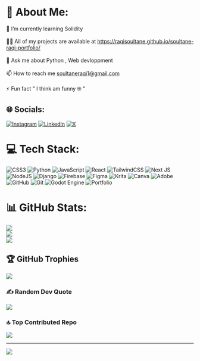 # 💫 About Me:
🌱 I’m currently learning   Solidity<br><br>👨‍💻 All of my projects are available at   https://raqisoultane.github.io/soultane-raqi-portfolio/<br><br>💬 Ask me about   Python , Web devloppment<br><br>📫 How to reach me    soultaneraqi1@gmail.com<br><br>⚡ Fun fact  " I think am funny 🤓 "


## 🌐 Socials:
[![Instagram](https://img.shields.io/badge/Instagram-%23E4405F.svg?logo=Instagram&logoColor=white)](https://instagram.com/soultane_raqi) [![LinkedIn](https://img.shields.io/badge/LinkedIn-%230077B5.svg?logo=linkedin&logoColor=white)](https://www.linkedin.com/in/soultane-raqi-11573b328/) [![X](https://img.shields.io/badge/X-black.svg?logo=X&logoColor=white)]( https://x.com/RaqiSoultane?t=_BIsnZ-1XWze-dKGP1WutQ&s=08 ) 

# 💻 Tech Stack:
![CSS3](https://img.shields.io/badge/css3-%231572B6.svg?style=for-the-badge&logo=css3&logoColor=white) ![Python](https://img.shields.io/badge/python-3670A0?style=for-the-badge&logo=python&logoColor=ffdd54) ![JavaScript](https://img.shields.io/badge/javascript-%23323330.svg?style=for-the-badge&logo=javascript&logoColor=%23F7DF1E) ![React](https://img.shields.io/badge/react-%2320232a.svg?style=for-the-badge&logo=react&logoColor=%2361DAFB) ![TailwindCSS](https://img.shields.io/badge/tailwindcss-%2338B2AC.svg?style=for-the-badge&logo=tailwind-css&logoColor=white) ![Next JS](https://img.shields.io/badge/Next-black?style=for-the-badge&logo=next.js&logoColor=white) ![NodeJS](https://img.shields.io/badge/node.js-6DA55F?style=for-the-badge&logo=node.js&logoColor=white) ![Django](https://img.shields.io/badge/django-%23092E20.svg?style=for-the-badge&logo=django&logoColor=white) ![Firebase](https://img.shields.io/badge/firebase-a08021?style=for-the-badge&logo=firebase&logoColor=ffcd34) ![Figma](https://img.shields.io/badge/figma-%23F24E1E.svg?style=for-the-badge&logo=figma&logoColor=white) ![Krita](https://img.shields.io/badge/Krita-203759?style=for-the-badge&logo=krita&logoColor=EEF37B) ![Canva](https://img.shields.io/badge/Canva-%2300C4CC.svg?style=for-the-badge&logo=Canva&logoColor=white) ![Adobe](https://img.shields.io/badge/adobe-%23FF0000.svg?style=for-the-badge&logo=adobe&logoColor=white) ![GitHub](https://img.shields.io/badge/github-%23121011.svg?style=for-the-badge&logo=github&logoColor=white) ![Git](https://img.shields.io/badge/git-%23F05033.svg?style=for-the-badge&logo=git&logoColor=white) ![Godot Engine](https://img.shields.io/badge/GODOT-%23FFFFFF.svg?style=for-the-badge&logo=godot-engine) ![Portfolio](https://img.shields.io/badge/Portfolio-%23000000.svg?style=for-the-badge&logo=firefox&logoColor=#FF7139)
# 📊 GitHub Stats:
![](https://github-readme-stats.vercel.app/api?username=SoultaneRaqi&theme=dark&hide_border=false&include_all_commits=true&count_private=true)<br/>
![](https://github-readme-streak-stats.herokuapp.com/?user=SoultaneRaqi&theme=dark&hide_border=false)<br/>
![](https://github-readme-stats.vercel.app/api/top-langs/?username=SoultaneRaqi&theme=dark&hide_border=false&include_all_commits=true&count_private=true&layout=compact)

## 🏆 GitHub Trophies
![](https://github-profile-trophy.vercel.app/?username=SoultaneRaqi&theme=radical&no-frame=false&no-bg=true&margin-w=4)

### ✍️ Random Dev Quote
![](https://quotes-github-readme.vercel.app/api?type=horizontal&theme=tokyonight)

### 🔝 Top Contributed Repo
![](https://github-contributor-stats.vercel.app/api?username=SoultaneRaqi&limit=5&theme=dark&combine_all_yearly_contributions=true)

---
[![](https://visitcount.itsvg.in/api?id=SoultaneRaqi&icon=10&color=0)](https://visitcount.itsvg.in)

<!-- Proudly created with GPRM ( https://gprm.itsvg.in ) -->
